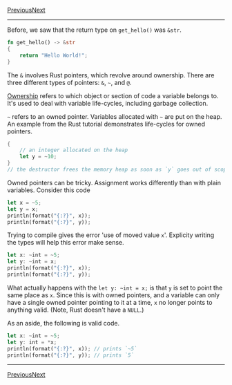 [Previous](02)[Next](02)
* * *
Before, we saw that the return type on `get_hello()` was `&str`. 

```rust
fn get_hello() -> &str
{
	return "Hello World!";
}
```

The `&` involves Rust pointers, which revolve around ownership. There are three
different types of pointers: `&`, `~`, and `@`. 

[Ownership](http://static.rust-lang.org/doc/0.8/tutorial.html#ownership) refers
 to which object or section of code a variable belongs to. It's used to deal 
 with variable life-cycles, including garbage collection.

 `~` refers to an owned pointer. Variables allocated with `~` are put on the
 heap. An example from the Rust tutorial demonstrates life-cycles for owned
 pointers.

 ```rust
 {
	 // an integer allocated on the heap
	 let y = ~10;
 }
 // the destructor frees the memory heap as soon as `y` goes out of scope
```

Owned pointers can be tricky. Assignment works differently than with plain
variables. Consider this code

```rust
let x = ~5;
let y = x;
println(format("{:?}", x));
println(format("{:?}", y));
```

Trying to compile gives the error 'use of moved value `x`'. Explicity writing
the types will help this error make sense.

```rust
let x: ~int = ~5;
let y: ~int = x;
println(format("{:?}", x));
println(format("{:?}", y));
```

What actually happens with the `let y: ~int = x;` is that `y` is set to point 
the same place as `x`. Since this is with owned pointers, and a variable can 
only have a single owned pointer pointing to it at a time, `x` no longer points
to anything valid. (Note, Rust doesn't have a `NULL`.)

As an aside, the following is valid code.

```rust
let x: ~int = ~5;
let y: int = *x;
println(format("{:?}", x)); // prints `~5`
println(format("{:?}", y)); // prints `5`
```

* * *
[Previous](02)[Next](02)